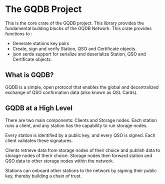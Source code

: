 # The GQDB Project

This is the core crate of the GQDB project. This library provides the fundamental building blocks of the GQDB Network.
This crate provides functions to :

* Generate stations key pairs
* Create, sign and verify Station, QSO and Certificate objects.
* json serde support for serialize and deserialize Station, QSO and Certificate objects.

## What is GQDB?

GQDB is a simple, open protocol that enables the global and decentralized exchange of QSO confirmation data (also known as QSL Cards).

## GQDB at a High Level

There are two main components: Clients and Storage nodes. Each station runs a client, and any station has the capability to run storage nodes.

Every station is identified by a public key, and every QSO is signed. Each client validates these signatures.

Clients retrieve data from storage nodes of their choice and publish data to  storage nodes of therir choice. Storage nodes then forward station and QSO data to other storage nodes within the network.

Stations can onboard other stations to the network by signing their public key, thereby building a chain of trust.
